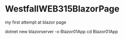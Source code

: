 # WestfallWEB315BlazorPage
 my first attempt at blazor page


dotnet new blazorserver -o Blazor01App
cd Blazor01App
